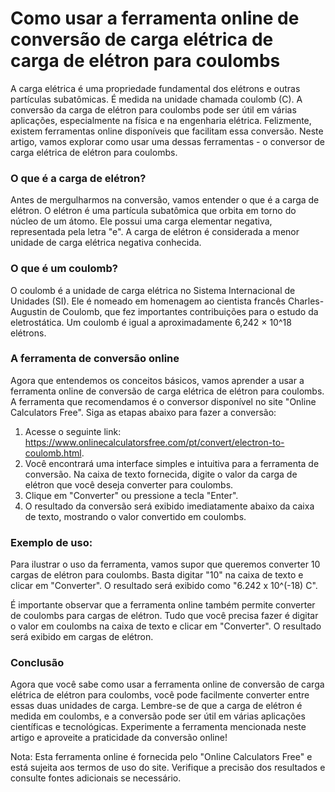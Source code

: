 Como usar a ferramenta online de conversão de carga elétrica de carga de elétron para coulombs
==============================================================================================

A carga elétrica é uma propriedade fundamental dos elétrons e outras partículas subatômicas. É medida na unidade chamada coulomb (C). A conversão da carga de elétron para coulombs pode ser útil em várias aplicações, especialmente na física e na engenharia elétrica. Felizmente, existem ferramentas online disponíveis que facilitam essa conversão. Neste artigo, vamos explorar como usar uma dessas ferramentas - o conversor de carga elétrica de elétron para coulombs.

### O que é a carga de elétron?

Antes de mergulharmos na conversão, vamos entender o que é a carga de elétron. O elétron é uma partícula subatômica que orbita em torno do núcleo de um átomo. Ele possui uma carga elementar negativa, representada pela letra "e". A carga de elétron é considerada a menor unidade de carga elétrica negativa conhecida.

### O que é um coulomb?

O coulomb é a unidade de carga elétrica no Sistema Internacional de Unidades (SI). Ele é nomeado em homenagem ao cientista francês Charles-Augustin de Coulomb, que fez importantes contribuições para o estudo da eletrostática. Um coulomb é igual a aproximadamente 6,242 × 10^18 elétrons.

### A ferramenta de conversão online

Agora que entendemos os conceitos básicos, vamos aprender a usar a ferramenta online de conversão de carga elétrica de elétron para coulombs. A ferramenta que recomendamos é o conversor disponível no site "Online Calculators Free". Siga as etapas abaixo para fazer a conversão:

1. Acesse o seguinte link: <https://www.onlinecalculatorsfree.com/pt/convert/electron-to-coulomb.html>.
2. Você encontrará uma interface simples e intuitiva para a ferramenta de conversão. Na caixa de texto fornecida, digite o valor da carga de elétron que você deseja converter para coulombs.
3. Clique em "Converter" ou pressione a tecla "Enter".
4. O resultado da conversão será exibido imediatamente abaixo da caixa de texto, mostrando o valor convertido em coulombs.

### Exemplo de uso:

Para ilustrar o uso da ferramenta, vamos supor que queremos converter 10 cargas de elétron para coulombs. Basta digitar "10" na caixa de texto e clicar em "Converter". O resultado será exibido como "6.242 x 10^(-18) C".

É importante observar que a ferramenta online também permite converter de coulombs para cargas de elétron. Tudo que você precisa fazer é digitar o valor em coulombs na caixa de texto e clicar em "Converter". O resultado será exibido em cargas de elétron.

### Conclusão

Agora que você sabe como usar a ferramenta online de conversão de carga elétrica de elétron para coulombs, você pode facilmente converter entre essas duas unidades de carga. Lembre-se de que a carga de elétron é medida em coulombs, e a conversão pode ser útil em várias aplicações científicas e tecnológicas. Experimente a ferramenta mencionada neste artigo e aproveite a praticidade da conversão online!

Nota: Esta ferramenta online é fornecida pelo "Online Calculators Free" e está sujeita aos termos de uso do site. Verifique a precisão dos resultados e consulte fontes adicionais se necessário.